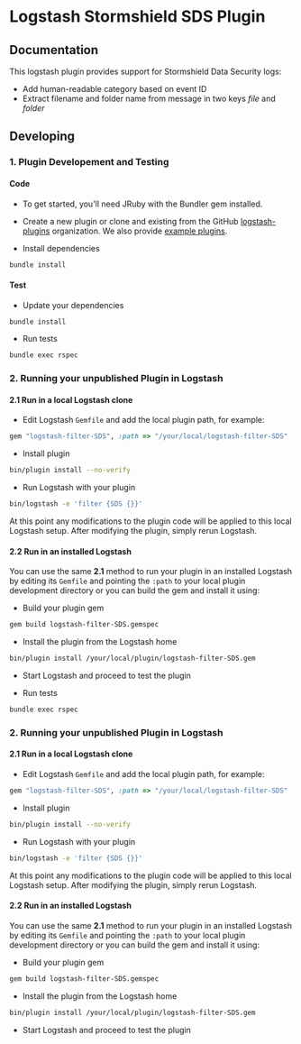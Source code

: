 # Logstash Stormshield SDS Plugin

## Documentation

This logstash plugin provides support for Stormshield Data Security logs:
 - Add human-readable category based on event ID
 - Extract filename and folder name from message in two keys _file_ and _folder_

## Developing

### 1. Plugin Developement and Testing

#### Code
- To get started, you'll need JRuby with the Bundler gem installed.

- Create a new plugin or clone and existing from the GitHub [logstash-plugins](https://github.com/logstash-plugins) organization. We also provide [example plugins](https://github.com/logstash-plugins?query=example).

- Install dependencies
```sh
bundle install
```

#### Test

- Update your dependencies
```sh
bundle install
```

- Run tests
```sh
bundle exec rspec
```

### 2. Running your unpublished Plugin in Logstash

#### 2.1 Run in a local Logstash clone

- Edit Logstash `Gemfile` and add the local plugin path, for example:
```ruby
gem "logstash-filter-SDS", :path => "/your/local/logstash-filter-SDS"
```

- Install plugin
```sh
bin/plugin install --no-verify
```

- Run Logstash with your plugin
```sh
bin/logstash -e 'filter {SDS {}}'
```

At this point any modifications to the plugin code will be applied to this local Logstash setup. After modifying the plugin, simply rerun Logstash.

#### 2.2 Run in an installed Logstash

You can use the same **2.1** method to run your plugin in an installed Logstash by editing its `Gemfile` and pointing the `:path` to your local plugin development directory or you can build the gem and install it using:

- Build your plugin gem
```sh
gem build logstash-filter-SDS.gemspec
```

- Install the plugin from the Logstash home
```sh
bin/plugin install /your/local/plugin/logstash-filter-SDS.gem
```

- Start Logstash and proceed to test the plugin

- Run tests
```sh
bundle exec rspec
```

### 2. Running your unpublished Plugin in Logstash

#### 2.1 Run in a local Logstash clone

- Edit Logstash `Gemfile` and add the local plugin path, for example:
```ruby
gem "logstash-filter-SDS", :path => "/your/local/logstash-filter-SDS"
```

- Install plugin
```sh
bin/plugin install --no-verify
```

- Run Logstash with your plugin
```sh
bin/logstash -e 'filter {SDS {}}'
```

At this point any modifications to the plugin code will be applied to this local Logstash setup. After modifying the plugin, simply rerun Logstash.

#### 2.2 Run in an installed Logstash

You can use the same **2.1** method to run your plugin in an installed Logstash by editing its `Gemfile` and pointing the `:path` to your local plugin development directory or you can build the gem and install it using:

- Build your plugin gem
```sh
gem build logstash-filter-SDS.gemspec
```

- Install the plugin from the Logstash home
```sh
bin/plugin install /your/local/plugin/logstash-filter-SDS.gem
```

- Start Logstash and proceed to test the plugin
